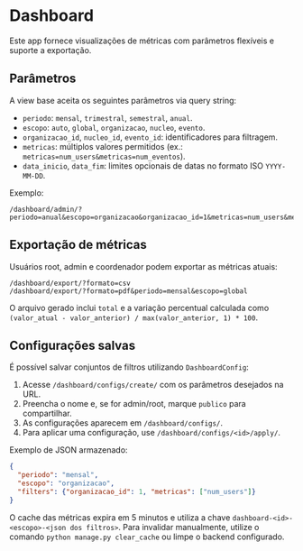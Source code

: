 # Dashboard

Este app fornece visualizações de métricas com parâmetros flexíveis e suporte a exportação.

## Parâmetros

A view base aceita os seguintes parâmetros via query string:

- `periodo`: `mensal`, `trimestral`, `semestral`, `anual`.
- `escopo`: `auto`, `global`, `organizacao`, `nucleo`, `evento`.
- `organizacao_id`, `nucleo_id`, `evento_id`: identificadores para filtragem.
- `metricas`: múltiplos valores permitidos (ex.: `metricas=num_users&metricas=num_eventos`).
- `data_inicio`, `data_fim`: limites opcionais de datas no formato ISO `YYYY-MM-DD`.

Exemplo:

```
/dashboard/admin/?periodo=anual&escopo=organizacao&organizacao_id=1&metricas=num_users&metricas=num_eventos
```

## Exportação de métricas

Usuários root, admin e coordenador podem exportar as métricas atuais:

```
/dashboard/export/?formato=csv
/dashboard/export/?formato=pdf&periodo=mensal&escopo=global
```

O arquivo gerado inclui `total` e a variação percentual calculada como `(valor_atual - valor_anterior) / max(valor_anterior, 1) * 100`.

## Configurações salvas

É possível salvar conjuntos de filtros utilizando `DashboardConfig`:

1. Acesse `/dashboard/configs/create/` com os parâmetros desejados na URL.
2. Preencha o nome e, se for admin/root, marque `publico` para compartilhar.
3. As configurações aparecem em `/dashboard/configs/`.
4. Para aplicar uma configuração, use `/dashboard/configs/<id>/apply/`.

Exemplo de JSON armazenado:

```json
{
  "periodo": "mensal",
  "escopo": "organizacao",
  "filters": {"organizacao_id": 1, "metricas": ["num_users"]}
}
```

O cache das métricas expira em 5 minutos e utiliza a chave `dashboard-<id>-<escopo>-<json dos filtros>`. Para invalidar manualmente, utilize o comando `python manage.py clear_cache` ou limpe o backend configurado.
